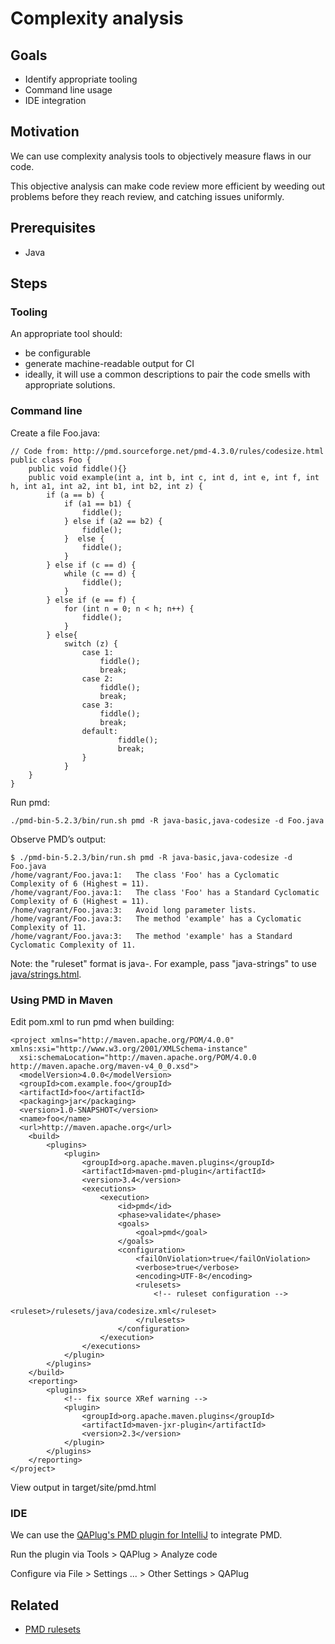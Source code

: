 # Complexity analysis

## Goals

* Identify appropriate tooling
* Command line usage
* IDE integration

## Motivation

We can use complexity analysis tools to objectively measure flaws in our code.

This objective analysis can make code review more efficient by weeding out problems before they reach review, and catching issues uniformly.

## Prerequisites

* Java

## Steps

### Tooling

An appropriate tool should:
* be configurable
* generate machine-readable output for CI
* ideally, it will use a common descriptions to pair the code smells with appropriate solutions.

### Command line

Create a file Foo.java:
```
// Code from: http://pmd.sourceforge.net/pmd-4.3.0/rules/codesize.html
public class Foo {
    public void fiddle(){}
    public void example(int a, int b, int c, int d, int e, int f, int h, int a1, int a2, int b1, int b2, int z) {
        if (a == b) {
            if (a1 == b1) {
                fiddle();
            } else if (a2 == b2) {
                fiddle();
            }  else {
                fiddle();
            }
        } else if (c == d) {
            while (c == d) {
                fiddle();
            }
        } else if (e == f) {
            for (int n = 0; n < h; n++) {
                fiddle();
            }
        } else{
            switch (z) {
                case 1:
                    fiddle();
                    break;
                case 2:
                    fiddle();
                    break;
                case 3:
                    fiddle();
                    break;
                default:
                        fiddle();
                        break;
                }
            }
    }
}
```

Run pmd:

```
./pmd-bin-5.2.3/bin/run.sh pmd -R java-basic,java-codesize -d Foo.java
```

Observe PMD’s output:

```
$ ./pmd-bin-5.2.3/bin/run.sh pmd -R java-basic,java-codesize -d Foo.java
/home/vagrant/Foo.java:1:	The class 'Foo' has a Cyclomatic Complexity of 6 (Highest = 11).
/home/vagrant/Foo.java:1:	The class 'Foo' has a Standard Cyclomatic Complexity of 6 (Highest = 11).
/home/vagrant/Foo.java:3:	Avoid long parameter lists.
/home/vagrant/Foo.java:3:	The method 'example' has a Cyclomatic Complexity of 11.
/home/vagrant/Foo.java:3:	The method 'example' has a Standard Cyclomatic Complexity of 11.
```

Note: the "ruleset" format is java-<ruleset file name>. For example, pass "java-strings" to use [java/strings.html](http://pmd.sourceforge.net/pmd-5.2.3/pmd-java/rules/java/codesize.html).

### Using PMD in Maven

Edit pom.xml to run pmd when building:
```
<project xmlns="http://maven.apache.org/POM/4.0.0" xmlns:xsi="http://www.w3.org/2001/XMLSchema-instance"
  xsi:schemaLocation="http://maven.apache.org/POM/4.0.0 http://maven.apache.org/maven-v4_0_0.xsd">
  <modelVersion>4.0.0</modelVersion>
  <groupId>com.example.foo</groupId>
  <artifactId>foo</artifactId>
  <packaging>jar</packaging>
  <version>1.0-SNAPSHOT</version>
  <name>foo</name>
  <url>http://maven.apache.org</url>
    <build>
        <plugins>
            <plugin>
                <groupId>org.apache.maven.plugins</groupId>
                <artifactId>maven-pmd-plugin</artifactId>
                <version>3.4</version>
                <executions>
                    <execution>
                        <id>pmd</id>
                        <phase>validate</phase>
                        <goals>
                            <goal>pmd</goal>
                        </goals>
                        <configuration>
                            <failOnViolation>true</failOnViolation>
                            <verbose>true</verbose>
                            <encoding>UTF-8</encoding>
                            <rulesets>
                                <!-- ruleset configuration -->
                                <ruleset>/rulesets/java/codesize.xml</ruleset>
                            </rulesets>
                        </configuration>
                    </execution>
                </executions>
            </plugin>
        </plugins>
    </build>
    <reporting>
        <plugins>
            <!-- fix source XRef warning -->
            <plugin>
                <groupId>org.apache.maven.plugins</groupId>
                <artifactId>maven-jxr-plugin</artifactId>
                <version>2.3</version>
            </plugin>
        </plugins>
    </reporting>
</project>
```

View output in target/site/pmd.html

### IDE

We can use the [QAPlug's PMD plugin for IntelliJ](http://qaplug.com/download/) to integrate PMD.

Run the plugin via Tools > QAPlug > Analyze code

Configure via File > Settings ... > Other Settings > QAPlug

## Related

* [PMD rulesets](http://pmd.sourceforge.net/pmd-5.2.3/pmd-java/rules/index.html)
